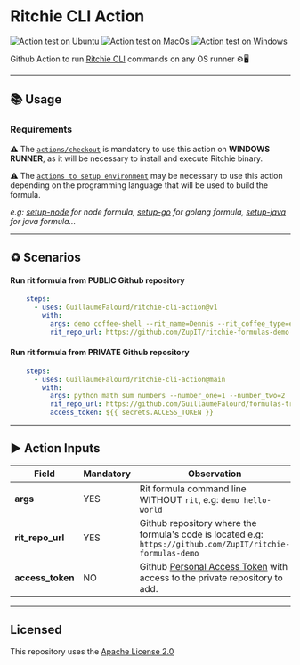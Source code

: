 # Ritchie CLI Action

[![Action test on Ubuntu](https://github.com/GuillaumeFalourd/ritchie-cli-action/actions/workflows/ubuntu.yml/badge.svg)](https://github.com/GuillaumeFalourd/ritchie-cli-action/actions/workflows/ubuntu.yml) [![Action test on MacOs](https://github.com/GuillaumeFalourd/ritchie-cli-action/actions/workflows/macos.yml/badge.svg)](https://github.com/GuillaumeFalourd/ritchie-cli-action/actions/workflows/macos.yml) [![Action test on Windows](https://github.com/GuillaumeFalourd/ritchie-cli-action/actions/workflows/windows.yml/badge.svg)](https://github.com/GuillaumeFalourd/ritchie-cli-action/actions/workflows/windows.yml)

Github Action to run [Ritchie CLI](https://ritchiecli.io) commands on any OS runner ⚙️🖥

* * *

## 📚 Usage

### Requirements

⚠️  The [`actions/checkout`](https://github.com/actions/checkout) is mandatory to use this action on **WINDOWS RUNNER**, as it will be necessary to install and execute Ritchie binary.

⚠️ The [`actions to setup environment`](https://github.com/marketplace?type=actions&query=setup+env+) may be necessary to use this action depending on the programming language that will be used to build the formula.

_e.g: [setup-node](https://github.com/marketplace/actions/setup-node-js-environment) for node formula, [setup-go](https://github.com/marketplace/actions/setup-go-environment) for golang formula, [setup-java](https://github.com/marketplace/actions/setup-java-jdk) for java formula..._

 * * *

## ♻️ Scenarios

#### Run rit formula from PUBLIC Github repository

```yaml
    steps:
      - uses: GuillaumeFalourd/ritchie-cli-action@v1
        with:
          args: demo coffee-shell --rit_name=Dennis --rit_coffee_type=espresso --rit_delivery=false
          rit_repo_url: https://github.com/ZupIT/ritchie-formulas-demo
```

#### Run rit formula from PRIVATE Github repository

```yaml
    steps:
      - uses: GuillaumeFalourd/ritchie-cli-action@main
        with:
          args: python math sum numbers --number_one=1 --number_two=2
          rit_repo_url: https://github.com/GuillaumeFalourd/formulas-training
          access_token: ${{ secrets.ACCESS_TOKEN }}
```

* * *

## ▶️ Action Inputs

Field | Mandatory | Observation
------------ | ------------  | -------------
**args** | YES | Rit formula command line WITHOUT `rit`, e.g: `demo hello-world`
**rit_repo_url** | YES | Github repository where the formula's code is located e.g: `https://github.com/ZupIT/ritchie-formulas-demo`
**access_token** | NO | Github [Personal Access Token](https://docs.github.com/en/github/authenticating-to-github/keeping-your-account-and-data-secure/creating-a-personal-access-token) with access to the private repository to add.

* * *

## Licensed

This repository uses the [Apache License 2.0](https://github.com/GuillaumeFalourd/aws-cliaction/blob/main/LICENSE)
